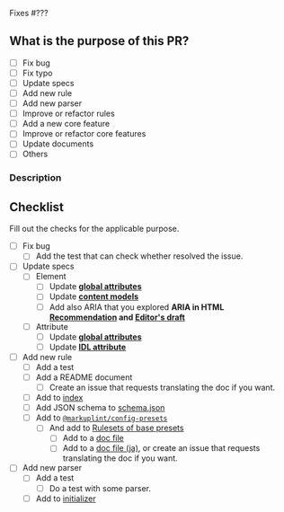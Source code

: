Fixes #???

## What is the purpose of this PR?

- [ ] Fix bug
- [ ] Fix typo
- [ ] Update specs
- [ ] Add new rule
- [ ] Add new parser
- [ ] Improve or refactor rules
- [ ] Add a new core feature
- [ ] Improve or refactor core features
- [ ] Update documents
- [ ] Others

### Description

<!-- WRITE A DESCRIPTION -->

## Checklist

Fill out the checks for the applicable purpose.

- [ ] Fix bug
  - [ ] Add the test that can check whether resolved the issue.
- [ ] Update specs
  - [ ] Element
    - [ ] Update **[global attributes](https://github.com/markuplint/markuplint/blob/main/packages/%40markuplint/html-spec/src/spec-common.attributes.json)**
    - [ ] Update **[content models](https://github.com/markuplint/markuplint/blob/main/packages/%40markuplint/html-spec/src/spec-common.contents.json)**
    - [ ] Add also ARIA that you explored **ARIA in HTML [Recommendation](https://www.w3.org/TR/html-aria/) and [Editor's draft](https://w3c.github.io/html-aria/)**
  - [ ] Attribute
    - [ ] Update **[global attributes](https://github.com/markuplint/markuplint/blob/main/packages/%40markuplint/html-spec/src/spec-common.attributes.json)**
    - [ ] Update **[IDL attribute](https://github.com/markuplint/markuplint/blob/main/packages/%40markuplint/parser-utils/src/idl-attributes.ts)**
- [ ] Add new rule
  - [ ] Add a test
  - [ ] Add a README document
    - [ ] Create an issue that requests translating the doc if you want.
  - [ ] Add to [index](https://github.com/markuplint/markuplint/blob/main/packages/%40markuplint/rules/src/index.ts)
  - [ ] Add JSON schema to [schema.json](https://github.com/markuplint/markuplint/blob/main/packages/%40markuplint/rules/schema.json)
  - [ ] Add to [`@markuplint/config-presets`](https://github.com/markuplint/markuplint/tree/main/packages/%40markuplint/config-presets)
    - [ ] And add to [Rulesets of base presets](https://markuplint.dev/docs/guides/presets#rulesets-of-base-presets)
      - [ ] Add to a [doc file](https://github.com/markuplint/markuplint/blob/main/website/docs/guides/presets.md)
      - [ ] Add to a [doc file (ja)](https://github.com/markuplint/markuplint/blob/main/website/i18n/ja/docusaurus-plugin-content-docs/current/guides/presets.md), or create an issue that requests translating the doc if you want.
- [ ] Add new parser
  - [ ] Add a test
    - [ ] Do a test with some parser.
  - [ ] Add to [initializer](https://github.com/markuplint/markuplint/blob/main/packages/markuplint/src/cli/init/index.ts)

